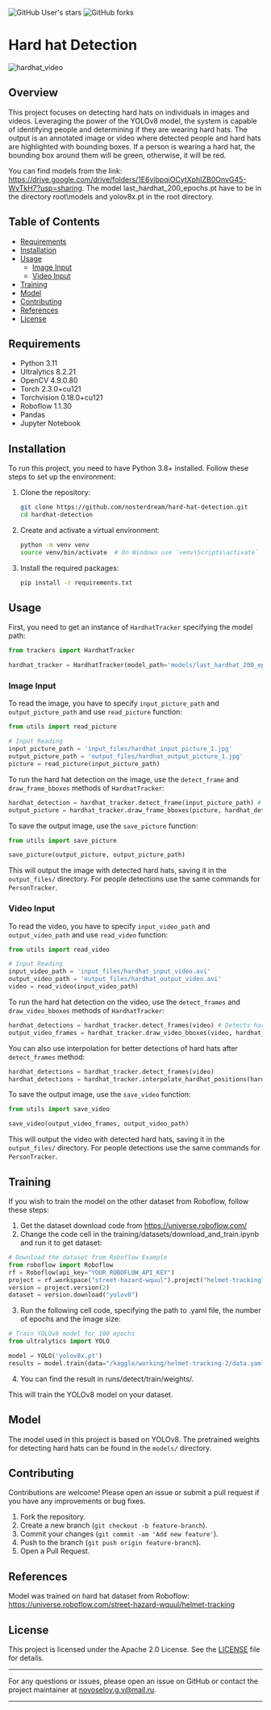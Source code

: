 ![GitHub User's stars](https://img.shields.io/github/stars/nosterdream/hard-hat-detection)
![GitHub forks](https://img.shields.io/github/forks/nosterdream/hard-hat-detection)

# Hard hat Detection
![hardhat_video](https://github.com/nosterdream/hard-hat-detection/assets/134122257/9228d43d-d741-45c7-a68d-7ea2ae6e63dc)


## Overview

This project focuses on detecting hard hats on individuals in images and videos. Leveraging the power of the YOLOv8 model, the system is capable of identifying people and determining if they are wearing hard hats. The output is an annotated image or video where detected people and hard hats are highlighted with bounding boxes. If a person is wearing a hard hat, the bounding box around them will be green, otherwise, it will be red.

You can find models from the link: https://drive.google.com/drive/folders/1E6vjbpqiOCytXphIZB0OnvG45-WvTkH7?usp=sharing. 
The model last_hardhat_200_epochs.pt have to be in the directory root\models and yolov8x.pt in the root directory.


## Table of Contents

- [Requirements](#requirements)
- [Installation](#installation)
- [Usage](#usage)
  - [Image Input](#image-input)
  - [Video Input](#video-input)
- [Training](#training)
- [Model](#model)
- [Contributing](#contributing)
- [References](#references)
- [License](#license)

## Requirements

- Python 3.11
- Ultralytics 8.2.21
- OpenCV 4.9.0.80
- Torch 2.3.0+cu121
- Torchvision 0.18.0+cu121
- Roboflow 1.1.30
- Pandas
- Jupyter Notebook

## Installation

To run this project, you need to have Python 3.8+ installed. Follow these steps to set up the environment:

1. Clone the repository:
    ```bash
    git clone https://github.com/nosterdream/hard-hat-detection.git
    cd hardhat-detection
    ```

2. Create and activate a virtual environment:
    ```bash
    python -m venv venv
    source venv/bin/activate  # On Windows use `venv\Scripts\activate`
    ```

3. Install the required packages:
    ```bash
    pip install -r requirements.txt
    ```

## Usage

First, you need to get an instance of `HardhatTracker` specifying the model path:
```Python
from trackers import HardhatTracker

hardhat_tracker = HardhatTracker(model_path='models/last_hardhat_200_epochs.pt')
```

### Image Input

To read the image, you have to specify `input_picture_path` and `output_picture_path` and use `read_picture` function:

```Python
from utils import read_picture

# Input Reading
input_picture_path = 'input_files/hardhat_input_picture_1.jpg'
output_picture_path = 'output_files/hardhat_output_picture_1.jpg'
picture = read_picture(input_picture_path)
```

To run the hard hat detection on the image, use the `detect_frame` and `draw_frame_bboxes` methods of `HardhatTracker`:

```Python
hardhat_detection = hardhat_tracker.detect_frame(input_picture_path) # Detects hard hats on the image
output_picture = hardhat_tracker.draw_frame_bboxes(picture, hardhat_detection) # Draws bounding boxes on the image
```

To save the output image, use the `save_picture` function:
```Python
from utils import save_picture

save_picture(output_picture, output_picture_path)
```

This will output the image with detected hard hats, saving it in the `output_files/` directory. For people detections use the same commands for `PersonTracker`.

### Video Input

To read the video, you have to specify `input_video_path` and `output_video_path` and use `read_video` function:

```Python
from utils import read_video

# Input Reading
input_video_path = 'input_files/hardhat_input_video.avi'
output_video_path = 'output_files/hardhat_output_video.avi'
video = read_video(input_video_path)
```

To run the hard hat detection on the video, use the `detect_frames` and `draw_video_bboxes` methods of `HardhatTracker`:

```Python
hardhat_detections = hardhat_tracker.detect_frames(video) # Detects hard hats on the video
output_video_frames = hardhat_tracker.draw_video_bboxes(video, hardhat_detections) # Draws bounding boxes on the video
```

You can also use interpolation for better detections of hard hats after `detect_frames` method:

```Python
hardhat_detections = hardhat_tracker.detect_frames(video)
hardhat_detections = hardhat_tracker.interpolate_hardhat_positions(hardhat_detections)
```

To save the output image, use the `save_video` function:
```Python
from utils import save_video

save_video(output_video_frames, output_video_path)
```

This will output the video with detected hard hats, saving it in the `output_files/` directory. For people detections use the same commands for `PersonTracker`.

## Training

If you wish to train the model on the other dataset from Roboflow, follow these steps:
1. Get the dataset download code from https://universe.roboflow.com/
2. Change the code cell in the training/datasets/download_and_train.ipynb and run it to get dataset:

```Python
# Download the dataset from Roboflow Example
from roboflow import Roboflow
rf = Roboflow(api_key="YOUR_ROBOFLOW_API_KEY")
project = rf.workspace("street-hazard-wquul").project("helmet-tracking")
version = project.version(2)
dataset = version.download("yolov8")
```
3. Run the following cell code, specifying the path to .yaml file, the number of epochs and the image size:

```Python
# Train YOLOv8 model for 100 epochs
from ultralytics import YOLO

model = YOLO('yolov8x.pt')
results = model.train(data="/kaggle/working/helmet-tracking-2/data.yaml", epochs=100, imgsz=640)
```
4. You can find the result in runs/detect/train/weights/.

This will train the YOLOv8 model on your dataset.

## Model

The model used in this project is based on YOLOv8. The pretrained weights for detecting hard hats can be found in the `models/` directory.

## Contributing

Contributions are welcome! Please open an issue or submit a pull request if you have any improvements or bug fixes.

1. Fork the repository.
2. Create a new branch (`git checkout -b feature-branch`).
3. Commit your changes (`git commit -am 'Add new feature'`).
4. Push to the branch (`git push origin feature-branch`).
5. Open a Pull Request.

## References

Model was trained on hard hat dataset from Roboflow: https://universe.roboflow.com/street-hazard-wquul/helmet-tracking

## License

This project is licensed under the Apache 2.0 License. See the [LICENSE](LICENSE) file for details.

---

For any questions or issues, please open an issue on GitHub or contact the project maintainer at novoselov.g.v@mail.ru.

---
